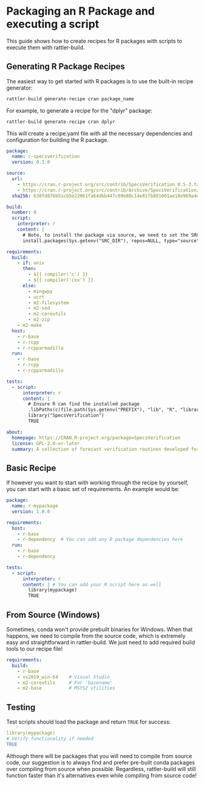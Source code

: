 # Packaging an R Package and executing a script

This guide shows how to create recipes for R packages with scripts to execute them with rattler-build.

## Generating R Package Recipes

The easiest way to get started with R packages is to use the built-in recipe generator:

```bash
rattler-build generate-recipe cran package_name
```

For example, to generate a recipe for the "dplyr" package:

```bash
rattler-build generate-recipe cran dplyr
```

This will create a recipe.yaml file with all the necessary dependencies and configuration for building the R package.

```yaml title="recipe.yaml"
package:
  name: r-specsverification
  version: 0.1.0

source:
  url:
    - https://cran.r-project.org/src/contrib/SpecsVerification_0.5-3.tar.gz
    - https://cran.r-project.org/src/contrib/Archive/SpecsVerification/SpecsVerification_0.5-3.tar.gz
  sha256: 630fd876b51cb5e22061fa64dbb447c09e88c14e81fb801001ae18e969a4e6ec

build:
  number: 0
  script:
    interpreter: r
    content: |
      # Note, to install the package via source, we need to set the SRC_DIR environment variable
      install.packages(Sys.getenv("SRC_DIR"), repos=NULL, type="source")

requirements:
  build:
    - if: unix
      then:
        - ${{ compiler('c') }}
        - ${{ compiler('cxx') }}
      else:
        - mingwpy
        - ucrt
        - m2-filesystem
        - m2-sed
        - m2-coreutils
        - m2-zip
    - m2-make
  host:
    - r-base
    - r-rcpp
    - r-rcpparmadillo
  run:
    - r-base
    - r-rcpp
    - r-rcpparmadillo

tests:
  - script:
      interpreter: r
      content: |
        # Ensure R can find the installed package
        .libPaths(c(file.path(Sys.getenv("PREFIX"), "lib", "R", "library"), .libPaths()))
        library("SpecsVerification")
        TRUE

about:
  homepage: https://CRAN.R-project.org/package=SpecsVerification
  license: GPL-2.0-or-later
  summary: A collection of forecast verification routines developed for the SPECS FP7 project. The emphasis is on comparative verification of ensemble forecasts of weather and climate.
```

## Basic Recipe

If however you want to start with working through the recipe by yourself, you can start with a basic set of requirements. An example would be:

```yaml
package:
  name: r-mypackage
  version: 1.0.0

requirements:
  host:
    - r-base
    - r-dependency  # You can add any R package dependencies here
  run:
    - r-base
    - r-dependency

tests:
  - script:
      interpreter: r
      content: | # You can add your R script here as well
        library(mypackage)
        TRUE
```

## From Source (Windows)

Sometimes, conda won't provide prebuilt binaries for Windows. When that happens, we need to compile from the source code, which is extremely easy and straightforward in rattler-build. We just need to add required build tools to our recipe file!

```yaml
requirements:
  build:
    - r-base
    - vs2019_win-64    # Visual Studio
    - m2-coreutils     # For 'basename'
    - m2-base          # MSYS2 utilities
```

## Testing

Test scripts should load the package and return `TRUE` for success:

```yaml
library(mypackage)
# Verify functionality if needed
TRUE
```

Although there will be packages that you will need to compile from source code, our suggestion is to always find and prefer pre-built conda packages over compiling from source when possible. Regardless, rattler-build will still function faster than it's alternatives even while compiling from source code!
